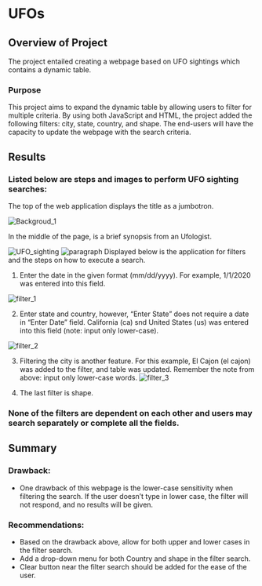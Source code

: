 # UFOs
## Overview of Project
The project entailed creating a webpage based on UFO sightings which contains a dynamic table.
### Purpose
This project aims to expand the dynamic table by allowing users to filter for multiple criteria. By using both JavaScript and HTML, the project added the following filters: city, state, country, and shape. The end-users will have the capacity to update the webpage with the search criteria. 
## Results
### Listed below are steps and images to perform UFO sighting searches: 

The top of the web application displays the title as a jumbotron.

![Backgroud_1](https://user-images.githubusercontent.com/96746207/166803606-2db08fe3-1598-4c80-b4bd-c9c9fbf1b753.png)

In the middle of the page, is a brief synopsis from an Ufologist. 

![UFO_sighting](https://user-images.githubusercontent.com/96746207/166803617-c7b4d9d3-5a7a-4c62-ac24-11682990142c.png)
![paragraph](https://user-images.githubusercontent.com/96746207/166803627-e374c475-81f1-471e-8b2b-21184c6ffe45.png)
Displayed below is the application for filters and the steps on how to execute a search. 

1.	Enter the date in the given format (mm/dd/yyyy). For example, 1/1/2020 was entered into this field. 

![filter_1](https://user-images.githubusercontent.com/96746207/166803630-be3a3a5c-2b4b-483a-90cc-2a76f875a80c.png)

2.	Enter state and country, however, “Enter State” does not require a date in “Enter Date” field. California (ca) snd United States (us) was entered into this field (note: input only lower-case).

![filter_2](https://user-images.githubusercontent.com/96746207/166803636-c1ab2424-99d9-4cfc-b46b-8a85a11f4dfd.png)

3.	Filtering the city is another feature. For this example, El Cajon (el cajon) was added to the filter, and table was updated. Remember the note from above: input only lower-case words.
![filter_3](https://user-images.githubusercontent.com/96746207/166803647-04b39f4e-dcbd-4480-b07a-b68fe408d761.png)

4.	The last filter is shape. 

### None of the filters are dependent on each other and users may search separately or complete all the fields. 
## Summary
### Drawback:
- One drawback of this webpage is the lower-case sensitivity when filtering the search. If the user doesn’t type in lower case, the filter will not respond, and no results will be given. 
### Recommendations:
- Based on the drawback above, allow for both upper and lower cases in the filter search.
- Add a drop-down menu for both Country and shape in the filter search.
- Clear button near the filter search should be added for the ease of the user. 




